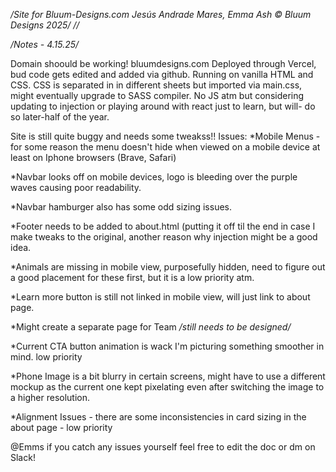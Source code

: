 */Site for Bluum-Designs.com
Jesús Andrade Mares, Emma Ash
© Bluum Designs 2025/*
*//*

*/Notes - 4.15.25/*

Domain shoould be working! bluumdesigns.com Deployed through Vercel, bud code gets edited and added via github.
Running on vanilla HTML and CSS. CSS is separated in in different sheets but imported via main.css,
might eventually upgrade to SASS compiler. 
No JS atm but considering updating to injection or playing around with react just to learn, but will-
do so later-half of the year.

Site is still quite buggy and needs some tweakss!!
Issues:
*Mobile Menus - for some reason the menu doesn't hide when viewed on a mobile device at least on Iphone browsers (Brave, Safari)

*Navbar looks off on mobile devices, logo is bleeding over the purple waves causing poor readability.

*Navbar hamburger also has some odd sizing issues.

*Footer needs to be added to about.html (putting it off til the end in case I make tweaks to the original, another reason why
injection might be a good idea.

*Animals are missing in mobile view, purposefully hidden, need to figure out a good placement for these first, but it is a low priority atm.

*Learn more button is still not linked in mobile view, will just link to about page.

*Might create a separate page for Team */still needs to be designed/*

*Current CTA button animation is wack I'm picturing something smoother in mind. low priority 

*Phone Image is a bit blurry in certain screens, might have to use a different mockup as the current one kept pixelating even after switching the image to a higher resolution.

*Alignment Issues - there are some inconsistencies in card sizing in the about page - low priority  

@Emms if you catch any issues yourself feel free to edit the doc or dm on Slack!
